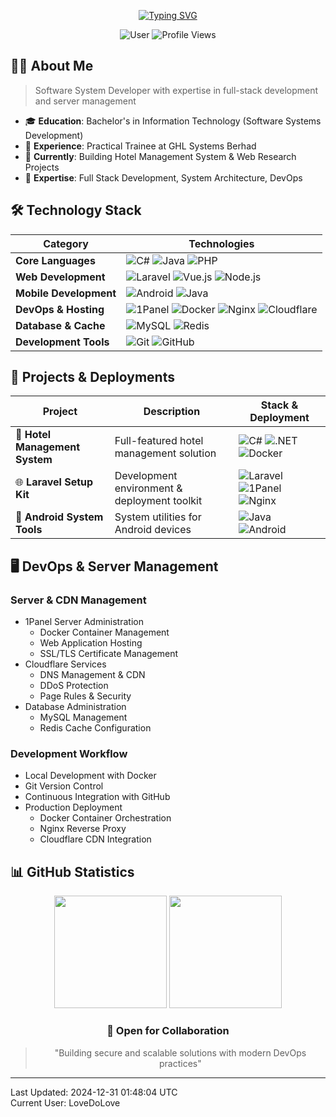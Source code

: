 <div align="center">
  
[![Typing SVG](https://readme-typing-svg.herokuapp.com?font=Fira+Code&weight=500&size=30&pause=1000&color=3F83F8&background=FFFFFF00&center=true&vCenter=true&random=false&width=600&lines=Hi+%F0%9F%91%8B+I'm+LoveDoLove;Full+Stack+System+Developer;DevOps+Enthusiast)](https://git.io/typing-svg)

![User](https://img.shields.io/badge/User-LoveDoLove-3F83F8?style=for-the-badge)
<img src="https://komarev.com/ghpvc/?username=LoveDoLove&style=for-the-badge&color=3F83F8" alt="Profile Views"/>

</div>

## 👨‍💻 About Me

> Software System Developer with expertise in full-stack development and server management

- 🎓 **Education**: Bachelor's in Information Technology (Software Systems Development)
- 💼 **Experience**: Practical Trainee at GHL Systems Berhad
- 🌱 **Currently**: Building Hotel Management System & Web Research Projects
- 🚀 **Expertise**: Full Stack Development, System Architecture, DevOps

## 🛠️ Technology Stack

| Category | Technologies |
|----------|-------------|
| **Core Languages** | ![C#](https://img.shields.io/badge/C%23-239120?style=flat&logo=csharp&logoColor=white) ![Java](https://img.shields.io/badge/Java-ED8B00?style=flat&logo=openjdk&logoColor=white) ![PHP](https://img.shields.io/badge/PHP-777BB4?style=flat&logo=php&logoColor=white) |
| **Web Development** | ![Laravel](https://img.shields.io/badge/Laravel-FF2D20?style=flat&logo=laravel&logoColor=white) ![Vue.js](https://img.shields.io/badge/Vue.js-35495E?style=flat&logo=vue.js&logoColor=4FC08D) ![Node.js](https://img.shields.io/badge/Node.js-43853D?style=flat&logo=node.js&logoColor=white) |
| **Mobile Development** | ![Android](https://img.shields.io/badge/Android-3DDC84?style=flat&logo=android&logoColor=white) ![Java](https://img.shields.io/badge/Java-ED8B00?style=flat&logo=openjdk&logoColor=white) |
| **DevOps & Hosting** | ![1Panel](https://img.shields.io/badge/1Panel-000000?style=flat&logo=server&logoColor=white) ![Docker](https://img.shields.io/badge/Docker-2496ED?style=flat&logo=docker&logoColor=white) ![Nginx](https://img.shields.io/badge/Nginx-009639?style=flat&logo=nginx&logoColor=white) ![Cloudflare](https://img.shields.io/badge/Cloudflare-F38020?style=flat&logo=cloudflare&logoColor=white) |
| **Database & Cache** | ![MySQL](https://img.shields.io/badge/MySQL-4479A1?style=flat&logo=mysql&logoColor=white) ![Redis](https://img.shields.io/badge/Redis-DC382D?style=flat&logo=redis&logoColor=white) |
| **Development Tools** | ![Git](https://img.shields.io/badge/Git-F05032?style=flat&logo=git&logoColor=white) ![GitHub](https://img.shields.io/badge/GitHub-181717?style=flat&logo=github&logoColor=white) |

## 🚀 Projects & Deployments

| Project | Description | Stack & Deployment |
|---------|-------------|-------------------|
| 🏨 **Hotel Management System** | Full-featured hotel management solution | ![C#](https://img.shields.io/badge/C%23-239120?style=flat) ![.NET](https://img.shields.io/badge/.NET-5C2D91?style=flat) ![Docker](https://img.shields.io/badge/Docker-2496ED?style=flat) |
| 🌐 **Laravel Setup Kit** | Development environment & deployment toolkit | ![Laravel](https://img.shields.io/badge/Laravel-FF2D20?style=flat) ![1Panel](https://img.shields.io/badge/1Panel-000000?style=flat) ![Nginx](https://img.shields.io/badge/Nginx-009639?style=flat) |
| 📱 **Android System Tools** | System utilities for Android devices | ![Java](https://img.shields.io/badge/Java-ED8B00?style=flat) ![Android](https://img.shields.io/badge/Android-3DDC84?style=flat) |

## 🖥️ DevOps & Server Management

### Server & CDN Management
- 1Panel Server Administration
  - Docker Container Management
  - Web Application Hosting
  - SSL/TLS Certificate Management
- Cloudflare Services
  - DNS Management & CDN
  - DDoS Protection
  - Page Rules & Security
- Database Administration
  - MySQL Management
  - Redis Cache Configuration

### Development Workflow
- Local Development with Docker
- Git Version Control
- Continuous Integration with GitHub
- Production Deployment
  - Docker Container Orchestration
  - Nginx Reverse Proxy
  - Cloudflare CDN Integration

## 📊 GitHub Statistics

<div align="center">
<img height="180em" src="https://github-readme-stats.vercel.app/api?username=LoveDoLove&show_icons=true&theme=tokyonight&hide_border=true&count_private=true"/>
<img height="180em" src="https://github-readme-stats.vercel.app/api/top-langs/?username=LoveDoLove&layout=compact&theme=tokyonight&hide_border=true"/>
</div>

<div align="center">

### 💼 Open for Collaboration

> "Building secure and scalable solutions with modern DevOps practices"

</div>

---
Last Updated: 2024-12-31 01:48:04 UTC  
Current User: LoveDoLove